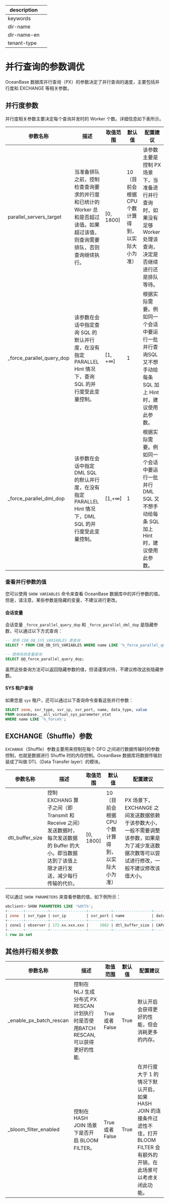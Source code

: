 |description||
|---|---|
|keywords||
|dir-name||
|dir-name-en||
|tenant-type||

# 并行查询的参数调优

OceanBase 数据库并行查询（PX）的参数决定了并行查询的速度，主要包括并行度和 EXCHANGE 等相关参数。

## 并行度参数

并行度相关参数主要决定每个查询并发时的 Worker 个数。详细信息如下表所示。


|   **参数名称**   |  **描述**    |  **取值范围**   |   **默认值**   |  **配置建议**   |
|---------------|--------------|-------------|-------------|---------------|
| parallel_servers_target   | 当准备排队之前，控制检查查询要求的并行度和已统计的 Worker 总和是否超过该值。如果超过该值，则查询需要排队，否则查询继续执行。   | \[0, 1800\] | 10（目前会根据 CPU 个数计算得到，以实际大小为准） | 该参数主要是控制 PX 场景下，当准备进行并行查询时，如果没有足够 Worker 处理该查询，决定是否继续进行还是排队等待。  |
| _force_parallel_query_dop | 该参数在会话中指定查询 SQL 的默认并行度，在没有指定 PARALLEL Hint 情况下，查询SQL 的并行度受此变量控制。     | \[1, +∞\]   | 1                            | 根据实际需要。例如同一个会话中要运行一批并行查询SQL 又不想手动给每条 SQL 加上 Hint 时，建议使用此参数。     |
| _force_parallel_dml_dop   | 该参数在会话中指定 DML SQL 的默认并行度，在没有指定 PARALLEL Hint 情况下，DML SQL 的并行度受此变量控制。 | \[1,+∞\]    | 1                            | 根据实际需要。例如同一个会话中要运行一批并行DML SQL 又不想手动给每条 SQL 加上 Hint   时，建议使用此参数。 |


### 查看并行参数的值

您可以使用 `SHOW VARIABLES` 命令来查看 OceanBase 数据库中的并行参数的值。但是，请注意，某些参数是隐藏的变量，不建议进行更改。

#### 会话变量

会话变量 `_force_parallel_query_dop` 和 `_force_parallel_dml_dop` 是隐藏参数，可以通过以下方式查询：

```sql
-- 使用 CDB_OB_SYS_VARIABLES 表查询
SELECT * FROM CDB_OB_SYS_VARIABLES WHERE name LIKE '%_force_parallel_query_dop%';

-- 使用系统变量查询
SELECT @@_force_parallel_query_dop;
```

虽然这些查询方法可以返回隐藏参数的值，但请谨慎对待，不建议修改这些隐藏参数。

#### SYS 租户查询

如果您是 `sys` 租户，还可以通过以下查询命令查看这些并行参数：

```sql
SELECT zone, svr_type, svr_ip, svr_port, name, data_type, value
FROM oceanbase.__all_virtual_sys_parameter_stat
WHERE name LIKE '%_force%';
```

## EXCHANGE（Shuffle）参数

`EXCHANGE`（Shuffle）参数主要用来控制在每个 DFO 之间进行数据传输时的参数控制，也就是数据进行 Shuffle 时的内存控制。OceanBase 数据库将数据传输封装成了叫做 DTL（Data Transfer layer）的模块。


|    **参数名称**   |   **描述**   |  **取值范围**   |    **默认值**  | **配置建议**  |
|-----------|---------------|-------------|--------------|-----------------|
| dtl_buffer_size | 控制 EXCHANG 算子之间（即Transmit 和 Receive 之间）发送数据时，每次发送数据的 Buffer 的大小。即当数据达到了该值上限才进行发送，减少每行传输的代价。 | \[0, 1800\] | 10（目前会根据 CPU 个数计算得到，以实际大小为准） | PX 场景下，EXCHANGE 之间发送数据依赖于该参数大小，一般不需要调整该参数，如果是为了减少发送数据次数等可以尝试进行修改，一般不建议修改该值大小。 |

可以通过 `SHOW PARAMETERS` 来查看参数的值，如下例所示：

```sql
obclient> SHOW PARAMETERS LIKE '%dtl%';
+-------+----------+----------------+----------+-----------------+-----------+-------+---------------+----------+---------+---------+-------------------+---------------+-----------+
| zone  | svr_type | svr_ip         | svr_port | name            | data_type | value | info          | section  | scope   | source  | edit_level        | default_value | isdefault |
+-------+----------+----------------+----------+-----------------+-----------+-------+---------------+----------+---------+---------+-------------------+---------------+-----------+
| zone1 | observer | 172.xx.xxx.xxx |     2882 | dtl_buffer_size | CAPACITY  | 64K   | to be removed | OBSERVER | CLUSTER | DEFAULT | DYNAMIC_EFFECTIVE | 64K           |         1 |
+-------+----------+----------------+----------+-----------------+-----------+-------+---------------+----------+---------+---------+-------------------+---------------+-----------+
1 row in set
```

## 其他并行相关参数

|  **参数名称**   |   **描述**    |  **取值范围**   | **默认值** |     **配置建议**  |
|-----------|---------|--------|---------|------|
| _enable_px_batch_rescan | 控制在 NLJ 生成分布式 PX RESCAN 计划执行时是否使用BATCH RESCAN, 可以获得更好的性能. | True 或者 False    | True    | 默认开启会获得更好的性能，但会消耗更多的内存。                                                          |
| _bloom_filter_enabled   | 控制在 HASH JOIN 场景下是否开启 BLOOM FILTER。                       | True 或者 False    | True    | 在并行度大于 1 的情况下默认开启，如果 HASH JOIN 的连接条件过滤性不佳，打开 BLOOM FILTER 会有额外的开销，在此场景可以考虑关闭此功能。 |
